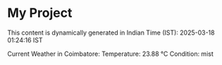 # My Project

This content is dynamically generated in Indian Time (IST): 2025-03-18 01:24:16 IST


Current Weather in Coimbatore:
Temperature: 23.88 °C
Condition: mist
